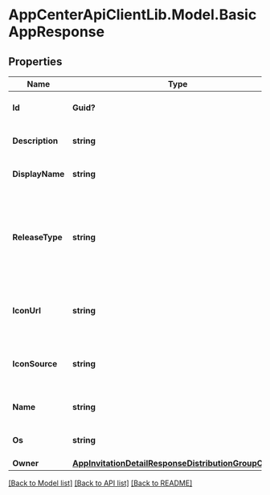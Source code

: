 # AppCenterApiClientLib.Model.BasicAppResponse
## Properties

Name | Type | Description | Notes
------------ | ------------- | ------------- | -------------
**Id** | **Guid?** | The unique ID (UUID) of the app | 
**Description** | **string** | The description of the app | [optional] 
**DisplayName** | **string** | The display name of the app | 
**ReleaseType** | **string** | A one-word descriptive release-type value that starts with a capital letter but is otherwise lowercase | [optional] 
**IconUrl** | **string** | The string representation of the URL pointing to the app&#x27;s icon | [optional] 
**IconSource** | **string** | The string representation of the source of the app&#x27;s icon | [optional] 
**Name** | **string** | The name of the app used in URLs | 
**Os** | **string** | The OS the app will be running on | 
**Owner** | [**AppInvitationDetailResponseDistributionGroupOwner**](AppInvitationDetailResponseDistributionGroupOwner.md) |  | 

[[Back to Model list]](../README.md#documentation-for-models) [[Back to API list]](../README.md#documentation-for-api-endpoints) [[Back to README]](../README.md)

